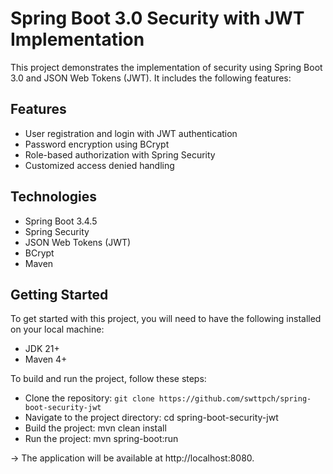 # Spring Boot 3.0 Security with JWT Implementation
This project demonstrates the implementation of security using Spring Boot 3.0 and JSON Web Tokens (JWT). It includes the following features:

## Features
* User registration and login with JWT authentication
* Password encryption using BCrypt
* Role-based authorization with Spring Security
* Customized access denied handling

## Technologies
* Spring Boot 3.4.5
* Spring Security
* JSON Web Tokens (JWT)
* BCrypt
* Maven

## Getting Started
To get started with this project, you will need to have the following installed on your local machine:

* JDK 21+
* Maven 4+


To build and run the project, follow these steps:

* Clone the repository: `git clone https://github.com/swttpch/spring-boot-security-jwt`
* Navigate to the project directory: cd spring-boot-security-jwt
* Build the project: mvn clean install
* Run the project: mvn spring-boot:run

-> The application will be available at http://localhost:8080.